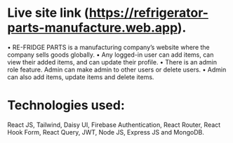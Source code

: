# Live site link (https://refrigerator-parts-manufacture.web.app).

•	RE-FRIDGE PARTS is a manufacturing company’s website where the company sells goods globally.
•	Any logged-in user can add items, can view their added items, and can update their profile.
•	There is an admin role feature. Admin can make admin to other users or delete users.
•	Admin can also add items, update items and delete items.

# Technologies used: 
React JS, Tailwind, Daisy UI, Firebase Authentication, React Router, React
Hook Form, React Query, JWT, Node JS, Express JS and MongoDB.


